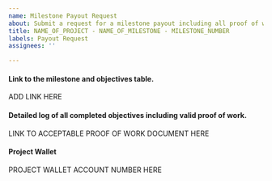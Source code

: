 ```yaml
---
name: Milestone Payout Request
about: Submit a request for a milestone payout including all proof of work.
title: NAME_OF_PROJECT - NAME_OF_MILESTONE - MILESTONE_NUMBER
labels: Payout Request
assignees: ''

---
```


#### Link to the milestone and objectives table.
ADD LINK HERE

#### Detailed log of all completed objectives including valid proof of work.
LINK TO ACCEPTABLE PROOF OF WORK DOCUMENT HERE

#### Project Wallet
PROJECT WALLET ACCOUNT NUMBER HERE
